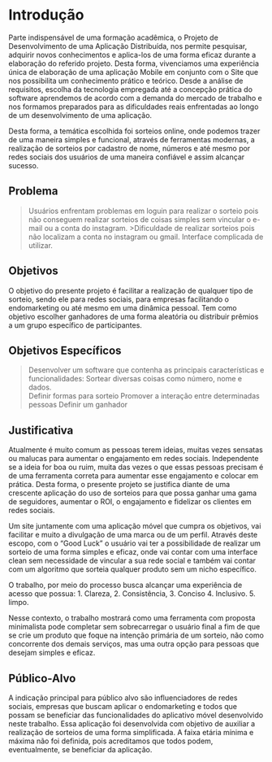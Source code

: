 # Introdução

Parte indispensável de uma formação acadêmica, o Projeto de Desenvolvimento de uma Aplicação Distribuída, nos permite pesquisar, adquirir novos conhecimentos e aplica-los de uma forma eficaz durante a elaboração do referido projeto. Desta forma, vivenciamos uma experiência única de elaboração de uma aplicação Mobile em conjunto com o Site que nos possibilita um conhecimento prático e teórico. Desde a análise de requisitos, escolha da tecnologia empregada até a concepção prática do software aprendemos de acordo com a demanda do mercado de trabalho e nos formamos preparados para as dificuldades reais enfrentadas ao longo de um desenvolvimento de uma aplicação.

Desta forma, a temática escolhida foi sorteios online, onde podemos trazer de uma maneira simples e funcional, através de ferramentas modernas, a realização de sorteios por cadastro de nome, números e até mesmo por redes sociais dos usuários de uma maneira confiável e assim alcançar sucesso.

## Problema
>Usuários enfrentam problemas em loguin para realizar o sorteio pois não conseguem realizar sorteios de coisas simples sem vincular o e-mail ou a conta do instagram. >Dificuldade de realizar sorteios pois não localizam a conta no instagram ou gmail.
>Interface complicada de utilizar.


## Objetivos

O objetivo do presente projeto é facilitar a realização de qualquer tipo de sorteio, sendo ele para redes sociais, para empresas facilitando o endomarketing ou até mesmo em uma dinâmica pessoal. Tem como objetivo escolher ganhadores de uma forma aleatória ou distribuir prêmios a um grupo específico de participantes.  

## Objetivos Específicos

>Desenvolver um software que contenha as principais características e funcionalidades: 
>Sortear diversas coisas como número, nome e dados.  
>Definir formas para sorteio 
>Promover a interação entre determinadas pessoas 
>Definir um ganhador 

## Justificativa

Atualmente é muito comum as pessoas terem ideias, muitas vezes sensatas ou malucas para aumentar o engajamento em redes sociais. Independente se a ideia for boa ou ruim, muita das vezes o que essas pessoas precisam é de uma ferramenta correta para aumentar esse engajamento e colocar em prática. Desta forma, o presente projeto se justifica diante de uma crescente aplicação do uso de sorteios para que possa ganhar uma gama de seguidores, aumentar o ROI, o engajamento e fidelizar os clientes em redes sociais.   

 

Um site juntamente com uma aplicação móvel que cumpra os objetivos, vai facilitar e muito a divulgação de uma marca ou de um perfil. Através deste escopo, com o “Good Luck” o usuário vai ter a possibilidade de realizar um sorteio de uma forma simples e eficaz, onde vai contar com uma interface clean sem necessidade de vincular a sua rede social e também vai contar com um algoritmo que sorteia qualquer produto sem um nicho específico.  

 

O trabalho, por meio do processo busca alcançar uma experiência de acesso que possua: 1. Clareza, 2. Consistência, 3. Conciso 4. Inclusivo. 5. limpo.   

Nesse contexto, o trabalho mostrará como uma ferramenta com proposta minimalista pode completar sem sobrecarregar o usuário final a fim de que se crie um produto que foque na intenção primária de um sorteio, não como concorrente dos demais serviços, mas uma outra opção para pessoas que desejam simples e eficaz. 

## Público-Alvo

A indicação principal para público alvo são influenciadores de redes sociais, empresas que buscam aplicar o endomarketing e todos que possam se beneficiar das funcionalidades do aplicativo móvel desenvolvido neste trabalho. Essa aplicação foi desenvolvida com objetivo de auxiliar a realização de sorteios de uma forma simplificada. A faixa etária mínima e máxima não foi definida, pois acreditamos que todos podem, eventualmente, se beneficiar da aplicação.  
